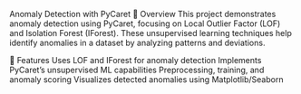 Anomaly Detection with PyCaret
📌 Overview
This project demonstrates anomaly detection using PyCaret, focusing on Local Outlier Factor (LOF) and Isolation Forest (IForest). These unsupervised learning techniques help identify anomalies in a dataset by analyzing patterns and deviations.

🚀 Features
Uses LOF and IForest for anomaly detection
Implements PyCaret’s unsupervised ML capabilities
Preprocessing, training, and anomaly scoring
Visualizes detected anomalies using Matplotlib/Seaborn
